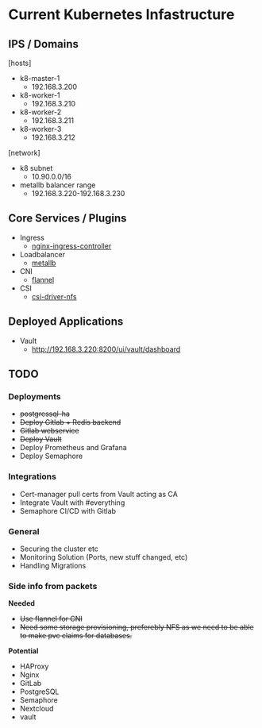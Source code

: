 # Current Kubernetes Infastructure


## IPS / Domains

[hosts]
- k8-master-1
  - 192.168.3.200
- k8-worker-1
  - 192.168.3.210
- k8-worker-2
  - 192.168.3.211
- k8-worker-3
  - 192.168.3.212

[network]
- k8 subnet
  - 10.90.0.0/16
- metallb balancer range
  - 192.168.3.220-192.168.3.230

## Core Services / Plugins

- Ingress
  - [nginx-ingress-controller](https://docs.nginx.com/nginx-ingress-controller/installation/installing-nic/installation-with-helm/)
- Loadbalancer
  - [metallb](https://metallb.org/installation/)
- CNI
  - [flannel](https://github.com/flannel-io/flannel)
- CSI
  - [csi-driver-nfs](https://github.com/kubernetes-csi/csi-driver-nfs/tree/master/charts)


## Deployed Applications

- Vault
  - http://192.168.3.220:8200/ui/vault/dashboard


## TODO

### Deployments
- ~~postgressql-ha~~
- ~~Deploy Gitlab + Redis backend~~
- ~~Gitlab webservice~~
- ~~Deploy Vault~~
- Deploy Prometheus and Grafana
- Deploy Semaphore

### Integrations
- Cert-manager pull certs from Vault acting as CA
- Integrate Vault with #everything
- Semaphore CI/CD with Gitlab

### General 
- Securing the cluster etc
- Monitoring Solution (Ports, new stuff changed, etc)
- Handling Migrations

### Side info from packets

**Needed**

- ~~Use flannel for CNI~~
- ~~Need some storage provisioning, preferebly NFS as we need to be able to make pvc claims for databases.~~


**Potential**

- HAProxy
- Nginx
- GitLab
- PostgreSQL
- Semaphore
- Nextcloud
- vault